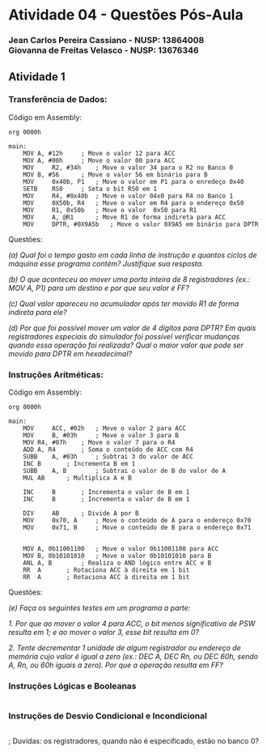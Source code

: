 # Atividade 04 - Questões Pós-Aula

### Jean Carlos Pereira Cassiano - NUSP: 13864008 <br> Giovanna de Freitas Velasco - NUSP: 13676346

## Atividade 1

### Transferência de Dados:
Código em Assembly:

```assembly
org	0000h

main:
	MOV	A, #12h		; Move o valor 12 para ACC
	MOV	A, #00h		; Move o valor 00 para ACC
	MOV 	R2, #34h	; Move o valor 34 para o R2 no Banco 0
	MOV	B, #56		; Move o valor 56 em binário para B
	MOV 	0x40b, P1	; Move o valor em P1 para o enredeço 0x40
	SETB	RS0		; Seta o bit RS0 em 1
	MOV 	R4, #0x40b	; Move o valor 04x0 para R4 no Banco 1
	MOV 	0X50b, R4	; Move o valor em R4 para o endereço 0x50
	MOV 	R1, 0x50b	; Move o valor  0x50 para R1
	MOV 	A, @R1		; Move R1 de forma indireta para ACC
	MOV 	DPTR, #0X9A5b	; Move o valor 0X9A5 em binário para DPTR
```
Questões:

*(a) Qual foi o tempo gasto em cada linha de instrução e quantos ciclos de máquina esse programa contém? Justifique sua resposta.*


*(b) O que aconteceu ao mover uma porta inteira de 8 registradores (ex.: MOV A, P1) para um destino e por que seu valor é FF?*


*(c) Qual valor apareceu no acumulador após ter movido R1 de forma indireta para ele?*


*(d) Por que foi possível mover um valor de 4 dígitos para DPTR? Em quais registradores especiais do simulador foi possível verificar mudanças quando essa operação foi realizada? Qual o maior valor que pode ser movido para DPTR em hexadecimal?*


### Instruções Aritméticas:
Código em Assembly:

```assembly
org	0000h

main:
	MOV 	ACC, #02h	; Move o valor 2 para ACC
	MOV 	B, #03h		; Move o valor 3 para B
	MOV	R4, #07h	; Move o valor 7 para o R4
	ADD	A, R4		; Soma o conteúdo de ACC com R4
	SUBB	A, #03h		; Subtrai 3 do valor de ACC
	INC	B		; Incrementa B em 1
	SUBB	A, B		; Subtrai o valor de B do valor de A
	MUL	AB		; Multiplica A e B

	INC 	B		; Incrementa o valor de B em 1
	INC 	B		; Incrementa o valor de B em 1

	DIV 	AB		; Divide A por B
	MOV 	0x70, A		; Move o conteúdo de A para o endereço 0x70
	MOV 	0x71, B		; Move o conteúdo de B para o endereço 0x71
	

	MOV	A, 0b11001100	; Move o valor 0b11001100 para ACC
	MOV	B, 0b10101010	; Move o valor 0b10101010 para B
	ANL	A, B		; Realiza o AND lógico entre ACC e B
	RR	A		; Rotaciona ACC à direita em 1 bit
	RR	A		; Rotaciona ACC à direita em 1 bit
```

Questões:

*(e) Faça os seguintes testes em um programa a parte:*

*1. Por que ao mover o valor 4 para ACC, o bit menos significativo de PSW resulta em 1; e ao mover o valor 3, esse bit resulta em 0?*


*2. Tente decrementar 1 unidade de algum registrador ou endereço de memória cujo valor é igual a zero (ex.: DEC A, DEC Rn, ou DEC 60h, sendo A, Rn, ou 60h iguais a zero). Por que a operação resulta em FF?*

### Instruções Lógicas e Booleanas
```assembly

```

### Instruções de Desvio Condicional e Incondicional
```assembly

```

; Duvidas: os registradores, quando não é especificado, estão no banco 0?
